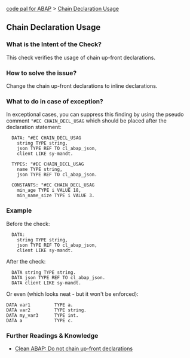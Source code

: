 [code pal for ABAP](../README.md) > [Chain Declaration Usage](chain-declaration-usage.md)

## Chain Declaration Usage

### What is the Intent of the Check?

This check verifies the usage of chain up-front declarations.

### How to solve the issue?

Change the chain up-front declarations to inline declarations.

### What to do in case of exception?

In exceptional cases, you can suppress this finding by using the pseudo comment `"#EC CHAIN_DECL_USAG` which should be placed after the declaration statement:

```abap
  DATA: "#EC CHAIN_DECL_USAG
    string TYPE string,
    json TYPE REF TO cl_abap_json,
    client LIKE sy-mandt.
```

```abap
  TYPES: "#EC CHAIN_DECL_USAG
    name TYPE string,
    json TYPE REF TO cl_abap_json.
```

```abap
  CONSTANTS: "#EC CHAIN_DECL_USAG
    min_age TYPE i VALUE 18,
    min_name_size TYPE i VALUE 3.
```

### Example

Before the check:

```abap
  DATA:
    string TYPE string,
    json TYPE REF TO cl_abap_json,
    client LIKE sy-mandt.
```

After the check:

```abap
  DATA string TYPE string.
  DATA json TYPE REF TO cl_abap_json.
  DATA client LIKE sy-mandt.
```

Or even (which looks neat - but it won't be enforced):

```abap
DATA var1         TYPE a.
DATA var2         TYPE string.
DATA my_var3      TYPE int.
DATA a            TYPE c.
```

### Further Readings & Knowledge

* [Clean ABAP: Do not chain up-front declarations](https://github.com/SAP/styleguides/blob/main/clean-abap/CleanABAP.md#do-not-chain-up-front-declarations)
